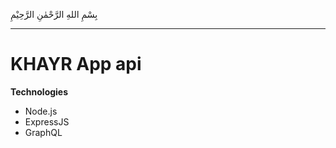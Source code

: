 بِسْمِ اللهِ الرَّحْمٰنِ الرَّحِيْمِ

---

# KHAYR App api

**Technologies**

- Node.js
- ExpressJS
- GraphQL
